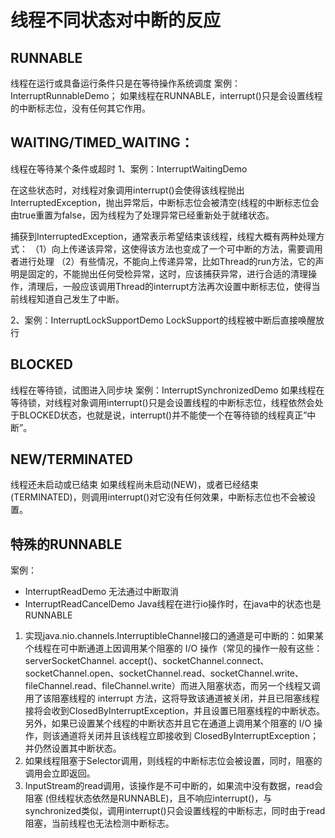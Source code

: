 # 线程不同状态对中断的反应

## RUNNABLE

线程在运行或具备运行条件只是在等待操作系统调度
案例：InterruptRunnableDemo； 
如果线程在RUNNABLE，interrupt()只是会设置线程的中断标志位，没有任何其它作用。  

## WAITING/TIMED_WAITING：

线程在等待某个条件或超时
1、案例：InterruptWaitingDemo  

在这些状态时，对线程对象调用interrupt()会使得该线程抛出InterruptedException，抛出异常后，中断标志位会被清空(线程的中断标志位会由true重置为false，因为线程为了处理异常已经重新处于就绪状态。

捕获到InterruptedException，通常表示希望结束该线程，线程大概有两种处理方式：
（1）向上传递该异常，这使得该方法也变成了一个可中断的方法，需要调用者进行处理
（2）有些情况，不能向上传递异常，比如Thread的run方法，它的声明是固定的，不能抛出任何受检异常，这时，应该捕获异常，进行合适的清理操作，清理后，一般应该调用Thread的interrupt方法再次设置中断标志位，使得当前线程知道自己发生了中断。

2、案例：InterruptLockSupportDemo
LockSupport的线程被中断后直接唤醒放行

## BLOCKED

线程在等待锁，试图进入同步块
案例：InterruptSynchronizedDemo
如果线程在等待锁，对线程对象调用interrupt()只是会设置线程的中断标志位，线程依然会处于BLOCKED状态，也就是说，interrupt()并不能使一个在等待锁的线程真正”中断”。

## NEW/TERMINATED

线程还未启动或已结束
如果线程尚未启动(NEW)，或者已经结束(TERMINATED)，则调用interrupt()对它没有任何效果，中断标志位也不会被设置。

## 特殊的RUNNABLE
案例：
- InterruptReadDemo 无法通过中断取消
- InterruptReadCancelDemo 
Java线程在进行io操作时，在java中的状态也是RUNNABLE

1. 实现java.nio.channels.InterruptibleChannel接口的通道是可中断的：如果某个线程在可中断通道上因调用某个阻塞的 I/O 操作（常见的操作一般有这些：serverSocketChannel. accept()、socketChannel.connect、socketChannel.open、socketChannel.read、socketChannel.write、fileChannel.read、fileChannel.write）而进入阻塞状态，而另一个线程又调用了该阻塞线程的 interrupt 方法，这将导致该通道被关闭，并且已阻塞线程接将会收到ClosedByInterruptException，并且设置已阻塞线程的中断状态。另外，如果已设置某个线程的中断状态并且它在通道上调用某个阻塞的 I/O 操作，则该通道将关闭并且该线程立即接收到 ClosedByInterruptException；并仍然设置其中断状态。
2. 如果线程阻塞于Selector调用，则线程的中断标志位会被设置，同时，阻塞的调用会立即返回。
3. InputStream的read调用，该操作是不可中断的，如果流中没有数据，read会阻塞 (但线程状态依然是RUNNABLE)，且不响应interrupt()，与synchronized类似，调用interrupt()只会设置线程的中断标志，同时由于read阻塞，当前线程也无法检测中断标志。



